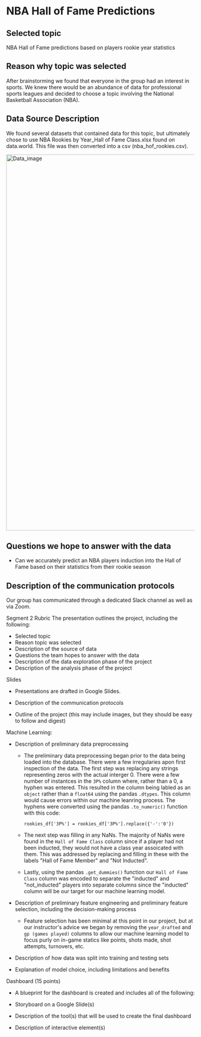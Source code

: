 # NBA Hall of Fame Predictions

## Selected topic
NBA Hall of Fame predictions based on players rookie year statistics

## Reason why topic was selected
After brainstorming we found that everyone in the group had an interest in sports. We knew there would be an abundance of data for professional sports leagues and decided to choose a topic involving the National Basketball Association (NBA). 

## Data Source Description
We found several datasets that contained data for this topic, but ultimately chose to use NBA Rookies by Year_Hall of Fame Class.xlsx found on data.world. This file was then converted into a csv (nba_hof_rookies.csv).

<img width="1004" alt="Data_image" src="https://user-images.githubusercontent.com/60076980/167962935-2c5b4c90-f5e9-4a8e-8895-c0e7bf329876.png">

## Questions we hope to answer with the data
- Can we accurately predict an NBA players induction into the Hall of Fame based on their statistics from their rookie season

## Description of the communication protocols
Our group has communicated through a dedicated Slack channel as well as via Zoom.


Segment 2 Rubric
The presentation outlines the project, including the following:

- Selected topic
- Reason topic was selected
- Description of the source of data
- Questions the team hopes to answer with the data
- Description of the data exploration phase of the project
- Description of the analysis phase of the project

Slides
- Presentations are drafted in Google Slides.

- Description of the communication protocols
- Outline of the project (this may include images, but they should be easy to follow and digest)

Machine Learning:
- Description of preliminary data preprocessing

    *   The preliminary data preprocessing began prior to the data being loaded into the database. There were a few irregularies apon first inspection of the data. The first step was replacing any strings representing zeros with the actual interger 0. There were a few number of instantces in the `3P%` column where, rather than a 0, a hyphen was entered. This resulted in the column being labled as an `object` rather than a `float64` using the pandas `.dtypes`. This column would cause errors within our machine leanring process. The hyphens were converted using the pandas `.to_numeric()` function with this code:

        ```rookies_df['3P%'] = rookies_df['3P%'].replace({'-':'0'})```

    *   The next step was filling in any NaNs. The majority of NaNs were found in the `Hall of Fame Class` column since if a player had not been inducted, they would not have a class year assoicated with them. This was addressed by replacing and filling in these with the labels "Hall of Fame Member" and "Not Inducted".

    *   Lastly, using the pandas `.get_dummies()` function our `Hall of Fame Class` column was encoded to separate the "inducted" and "not_inducted" players into separate columns since the "inducted" column will be our target for our machine learning model.   

- Description of preliminary feature engineering and preliminary feature selection, including the decision-making process

    *   Feature selection has been minimal at this point in our project, but at our instructor's advice we began by removing the `year_drafted` and `gp (games played)` columns to allow our machine learning model to focus purly on in-game statics like points, shots made, shot attempts, turnovers, etc.

- Description of how data was split into training and testing sets
- Explanation of model choice, including limitations and benefits

Dashboard (15 points)
- A blueprint for the dashboard is created and includes all of the following:

- Storyboard on a Google Slide(s)
- Description of the tool(s) that will be used to create the final dashboard
- Description of interactive element(s)


